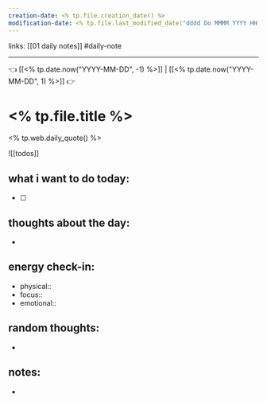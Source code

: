 ```yaml
---
creation-date: <% tp.file.creation_date() %> 
modification-date: <% tp.file.last_modified_date("dddd Do MMMM YYYY HH:mm:ss") %> 
---
```

links: [[01 daily notes]] 
#daily-note
___

👈 [[<% tp.date.now("YYYY-MM-DD", -1) %>]] | [[<% tp.date.now("YYYY-MM-DD", 1) %>]] 👉 

# <% tp.file.title %> 
<% tp.web.daily_quote() %>

![[todos]]

## what i want to do today:
- [ ] 

## thoughts about the day:
- 

## energy check-in:
- physical::
- focus::
- emotional::

## random thoughts:
- 

## notes:
- 

